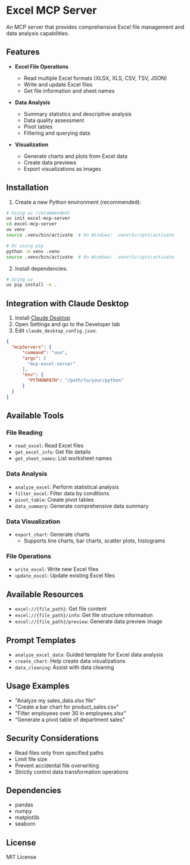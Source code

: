 # Excel MCP Server

An MCP server that provides comprehensive Excel file management and data analysis capabilities.

## Features

- **Excel File Operations**
  - Read multiple Excel formats (XLSX, XLS, CSV, TSV, JSON)
  - Write and update Excel files
  - Get file information and sheet names

- **Data Analysis**
  - Summary statistics and descriptive analysis
  - Data quality assessment
  - Pivot tables
  - Filtering and querying data

- **Visualization**
  - Generate charts and plots from Excel data
  - Create data previews
  - Export visualizations as images

## Installation

1. Create a new Python environment (recommended):

```bash
# Using uv (recommended)
uv init excel-mcp-server
cd excel-mcp-server
uv venv
source .venv/bin/activate  # On Windows: .venv\Scripts\activate

# Or using pip
python -m venv .venv
source .venv/bin/activate  # On Windows: .venv\Scripts\activate
```

2. Install dependencies:

```bash
# Using uv
uv pip install -e .
```

## Integration with Claude Desktop

1. Install [Claude Desktop](https://claude.ai/download)
2. Open Settings and go to the Developer tab
3. Edit `claude_desktop_config.json`:

```json
{
  "mcpServers": {
      "command": "uvx",
      "args": [
        "mcp-excel-server"
      ],
      "env": {
        "PYTHONPATH": "/path/to/your/python"
      }
  }
}
```

## Available Tools

### File Reading
- `read_excel`: Read Excel files
- `get_excel_info`: Get file details
- `get_sheet_names`: List worksheet names

### Data Analysis
- `analyze_excel`: Perform statistical analysis
- `filter_excel`: Filter data by conditions
- `pivot_table`: Create pivot tables
- `data_summary`: Generate comprehensive data summary

### Data Visualization
- `export_chart`: Generate charts
  - Supports line charts, bar charts, scatter plots, histograms

### File Operations
- `write_excel`: Write new Excel files
- `update_excel`: Update existing Excel files

## Available Resources

- `excel://{file_path}`: Get file content
- `excel://{file_path}/info`: Get file structure information
- `excel://{file_path}/preview`: Generate data preview image

## Prompt Templates

- `analyze_excel_data`: Guided template for Excel data analysis
- `create_chart`: Help create data visualizations
- `data_cleaning`: Assist with data cleaning

## Usage Examples

- "Analyze my sales_data.xlsx file"
- "Create a bar chart for product_sales.csv"
- "Filter employees over 30 in employees.xlsx"
- "Generate a pivot table of department sales"

## Security Considerations

- Read files only from specified paths
- Limit file size
- Prevent accidental file overwriting
- Strictly control data transformation operations

## Dependencies

- pandas
- numpy
- matplotlib
- seaborn

## License

MIT License